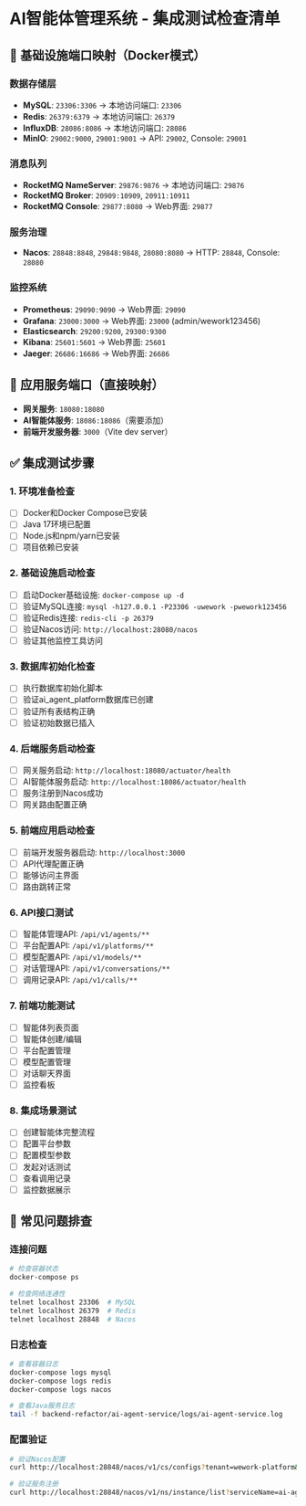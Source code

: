 # AI智能体管理系统 - 集成测试检查清单

## 🔧 基础设施端口映射（Docker模式）

### 数据存储层
- **MySQL**: `23306:3306` → 本地访问端口: `23306`
- **Redis**: `26379:6379` → 本地访问端口: `26379`  
- **InfluxDB**: `28086:8086` → 本地访问端口: `28086`
- **MinIO**: `29002:9000`, `29001:9001` → API: `29002`, Console: `29001`

### 消息队列
- **RocketMQ NameServer**: `29876:9876` → 本地访问端口: `29876`
- **RocketMQ Broker**: `20909:10909`, `20911:10911`
- **RocketMQ Console**: `29877:8080` → Web界面: `29877`

### 服务治理
- **Nacos**: `28848:8848`, `29848:9848`, `28080:8080` → HTTP: `28848`, Console: `28080`

### 监控系统
- **Prometheus**: `29090:9090` → Web界面: `29090`
- **Grafana**: `23000:3000` → Web界面: `23000` (admin/wework123456)
- **Elasticsearch**: `29200:9200`, `29300:9300`
- **Kibana**: `25601:5601` → Web界面: `25601`
- **Jaeger**: `26686:16686` → Web界面: `26686`

## 🎯 应用服务端口（直接映射）
- **网关服务**: `18080:18080`
- **AI智能体服务**: `18086:18086`（需要添加）
- **前端开发服务器**: `3000`（Vite dev server）

## ✅ 集成测试步骤

### 1. 环境准备检查
- [ ] Docker和Docker Compose已安装
- [ ] Java 17环境已配置
- [ ] Node.js和npm/yarn已安装
- [ ] 项目依赖已安装

### 2. 基础设施启动检查
- [ ] 启动Docker基础设施: `docker-compose up -d`
- [ ] 验证MySQL连接: `mysql -h127.0.0.1 -P23306 -uwework -pwework123456`
- [ ] 验证Redis连接: `redis-cli -p 26379`
- [ ] 验证Nacos访问: `http://localhost:28080/nacos`
- [ ] 验证其他监控工具访问

### 3. 数据库初始化检查
- [ ] 执行数据库初始化脚本
- [ ] 验证ai_agent_platform数据库已创建
- [ ] 验证所有表结构正确
- [ ] 验证初始数据已插入

### 4. 后端服务启动检查
- [ ] 网关服务启动: `http://localhost:18080/actuator/health`
- [ ] AI智能体服务启动: `http://localhost:18086/actuator/health`
- [ ] 服务注册到Nacos成功
- [ ] 网关路由配置正确

### 5. 前端应用启动检查
- [ ] 前端开发服务器启动: `http://localhost:3000`
- [ ] API代理配置正确
- [ ] 能够访问主界面
- [ ] 路由跳转正常

### 6. API接口测试
- [ ] 智能体管理API: `/api/v1/agents/**`
- [ ] 平台配置API: `/api/v1/platforms/**`
- [ ] 模型配置API: `/api/v1/models/**`
- [ ] 对话管理API: `/api/v1/conversations/**`
- [ ] 调用记录API: `/api/v1/calls/**`

### 7. 前端功能测试
- [ ] 智能体列表页面
- [ ] 智能体创建/编辑
- [ ] 平台配置管理
- [ ] 模型配置管理
- [ ] 对话聊天界面
- [ ] 监控看板

### 8. 集成场景测试
- [ ] 创建智能体完整流程
- [ ] 配置平台参数
- [ ] 配置模型参数
- [ ] 发起对话测试
- [ ] 查看调用记录
- [ ] 监控数据展示

## 🐛 常见问题排查

### 连接问题
```bash
# 检查容器状态
docker-compose ps

# 检查网络连通性
telnet localhost 23306  # MySQL
telnet localhost 26379  # Redis
telnet localhost 28848  # Nacos
```

### 日志检查
```bash
# 查看容器日志
docker-compose logs mysql
docker-compose logs redis
docker-compose logs nacos

# 查看Java服务日志
tail -f backend-refactor/ai-agent-service/logs/ai-agent-service.log
```

### 配置验证
```bash
# 验证Nacos配置
curl http://localhost:28848/nacos/v1/cs/configs?tenant=wework-platform&group=DEFAULT_GROUP

# 验证服务注册
curl http://localhost:28848/nacos/v1/ns/instance/list?serviceName=ai-agent-service
```